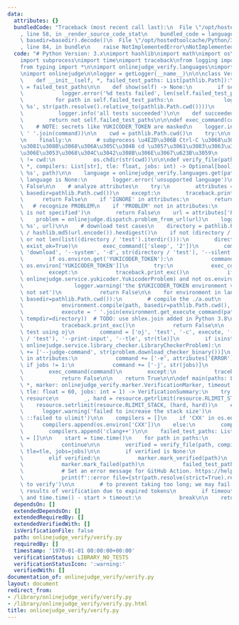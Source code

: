 ```yaml
---
data:
  attributes: {}
  bundledCode: "Traceback (most recent call last):\n  File \"/opt/hostedtoolcache/Python/3.8.5/x64/lib/python3.8/site-packages/onlinejudge_verify/documentation/build.py\"\
    , line 58, in _render_source_code_stat\n    bundled_code = language.bundle(stat.path,\
    \ basedir=basedir).decode()\n  File \"/opt/hostedtoolcache/Python/3.8.5/x64/lib/python3.8/site-packages/onlinejudge_verify/languages/python.py\"\
    , line 84, in bundle\n    raise NotImplementedError\nNotImplementedError\n"
  code: "# Python Version: 3.x\nimport hashlib\nimport math\nimport os\nimport pathlib\n\
    import subprocess\nimport time\nimport traceback\nfrom logging import getLogger\n\
    from typing import *\n\nimport onlinejudge_verify.languages\nimport onlinejudge_verify.marker\n\
    \nimport onlinejudge\n\nlogger = getLogger(__name__)\n\n\nclass VerificationSummary(object):\n\
    \    def __init__(self, *, failed_test_paths: List[pathlib.Path]):\n        self.failed_test_paths\
    \ = failed_test_paths\n\n    def show(self) -> None:\n        if self.failed_test_paths:\n\
    \            logger.error('%d tests failed', len(self.failed_test_paths))\n  \
    \          for path in self.failed_test_paths:\n                logger.error('failed:\
    \ %s', str(path.resolve().relative_to(pathlib.Path.cwd())))\n        else:\n \
    \           logger.info('all tests succeeded')\n\n    def succeeded(self) -> bool:\n\
    \        return not self.failed_test_paths\n\n\ndef exec_command(command: List[str]):\n\
    \    # NOTE: secrets like YUKICODER_TOKEN are masked\n    logger.info('$ %s',\
    \ ' '.join(command))\n\n    cwd = pathlib.Path.cwd()\n    try:\n\n        subprocess.check_call(command)\n\
    \n    finally:\n        # subprocess \u4E2D\u306B Ctrl-C \u3068\u304B\u3067\u6B62\
    \u3081\u308B\u3068\u306A\u305C\u304B cd \u3057\u3061\u3083\u3063\u305F\u307E\u307E\
    \u306E\u3053\u3068\u304C\u3042\u308B\u306E\u3067\u623B\u3059\n        if pathlib.Path.cwd()\
    \ != cwd:\n            os.chdir(str(cwd))\n\n\ndef verify_file(path: pathlib.Path,\
    \ *, compilers: List[str], tle: float, jobs: int) -> Optional[bool]:\n    logger.info('verify:\
    \ %s', path)\n\n    language = onlinejudge_verify.languages.get(path)\n    if\
    \ language is None:\n        logger.error('unsupported language')\n        return\
    \ False\n\n    # analyze attributes\n    try:\n        attributes = language.list_attributes(path,\
    \ basedir=pathlib.Path.cwd())\n    except:\n        traceback.print_exc()\n  \
    \      return False\n    if 'IGNORE' in attributes:\n        return None\n\n \
    \   # recognize PROBLEM\n    if 'PROBLEM' not in attributes:\n        logger.error('PROBLEM\
    \ is not specified')\n        return False\n    url = attributes['PROBLEM']\n\
    \    problem = onlinejudge.dispatch.problem_from_url(url)\n    logger.info('problem:\
    \ %s', url)\n\n    # download test cases\n    directory = pathlib.Path('.verify-helper/cache')\
    \ / hashlib.md5(url.encode()).hexdigest()\n    if not (directory / 'test').exists()\
    \ or not len(list((directory / 'test').iterdir())):\n        directory.mkdir(parents=True,\
    \ exist_ok=True)\n        exec_command(['sleep', '2'])\n        command = ['oj',\
    \ 'download', '--system', '-d', str(directory / 'test'), '--silent', url]\n\n\
    \        if os.environ.get('YUKICODER_TOKEN'):\n            command += ['--yukicoder-token',\
    \ os.environ['YUKICODER_TOKEN']]\n        try:\n            exec_command(command)\n\
    \        except:\n            traceback.print_exc()\n            if isinstance(problem,\
    \ onlinejudge.service.yukicoder.YukicoderProblem) and not os.environ.get('YUKICODER_TOKEN'):\n\
    \                logger.warning('the $YUKICODER_TOKEN environment variable is\
    \ not set')\n            return False\n\n    for environment in language.list_environments(path,\
    \ basedir=pathlib.Path.cwd()):\n        # compile the ./a.out\n        try:\n\
    \            environment.compile(path, basedir=pathlib.Path.cwd(), tempdir=directory)\n\
    \            execute = ' '.join(environment.get_execute_command(path, basedir=pathlib.Path.cwd(),\
    \ tempdir=directory))  # TODO: use shlex.join added in Python 3.8\n        except:\n\
    \            traceback.print_exc()\n            return False\n\n        # run\
    \ test using oj\n        command = ['oj', 'test', '-c', execute, '-d', str(directory\
    \ / 'test'), '--print-input', '--tle', str(tle)]\n        if isinstance(problem,\
    \ onlinejudge.service.library_checker.LibraryCheckerProblem):\n            command\
    \ += ['--judge-command', str(problem.download_checker_binary())]\n        if 'ERROR'\
    \ in attributes:\n            command += ['-e', attributes['ERROR']]\n       \
    \ if jobs != 1:\n            command += ['-j', str(jobs)]\n        try:\n    \
    \        exec_command(command)\n        except:\n            traceback.print_exc()\n\
    \            return False\n\n    return True\n\n\ndef main(paths: List[pathlib.Path],\
    \ *, marker: onlinejudge_verify.marker.VerificationMarker, timeout: float = math.inf,\
    \ tle: float = 60, jobs: int = 1) -> VerificationSummary:\n    try:\n        import\
    \ resource\n        _, hard = resource.getrlimit(resource.RLIMIT_STACK)\n    \
    \    resource.setrlimit(resource.RLIMIT_STACK, (hard, hard))\n    except:\n  \
    \      logger.warning('failed to increase the stack size')\n        print(f'::warning\
    \ ::failed to ulimit')\n\n    compilers = []\n    if 'CXX' in os.environ:\n  \
    \      compilers.append(os.environ['CXX'])\n    else:\n        compilers.append('g++')\n\
    \        compilers.append('clang++')\n\n    failed_test_paths: List[pathlib.Path]\
    \ = []\n\n    start = time.time()\n    for path in paths:\n        if marker.is_verified(path):\n\
    \            continue\n\n        verified = verify_file(path, compilers=compilers,\
    \ tle=tle, jobs=jobs)\n\n        if verified is None:\n            logger.info('ignored')\n\
    \        elif verified:\n            marker.mark_verified(path)\n        else:\n\
    \            marker.mark_failed(path)\n            failed_test_paths.append(path)\n\
    \            # Set an error message for GitHub Action. https://help.github.com/en/actions/reference/development-tools-for-github-actions\n\
    \            print(f'::error file={str(path.resolve(strict=True).relative_to(pathlib.Path.cwd().resolve(strict=True)))}::failed\
    \ to verify')\n\n        # to prevent taking too long; we may fail to use the\
    \ results of verification due to expired tokens\n        if timeout is not None\
    \ and time.time() - start > timeout:\n            break\n\n    return VerificationSummary(failed_test_paths=failed_test_paths)\n"
  dependsOn: []
  extendedDependsOn: []
  extendedRequiredBy: []
  extendedVerifiedWith: []
  isVerificationFile: false
  path: onlinejudge_verify/verify.py
  requiredBy: []
  timestamp: '1970-01-01 00:00:00+00:00'
  verificationStatus: LIBRARY_NO_TESTS
  verificationStatusIcon: ':warning:'
  verifiedWith: []
documentation_of: onlinejudge_verify/verify.py
layout: document
redirect_from:
- /library/onlinejudge_verify/verify.py
- /library/onlinejudge_verify/verify.py.html
title: onlinejudge_verify/verify.py
---
```

